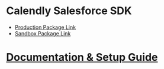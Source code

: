 # Calendly Salesforce SDK

* [Production Package Link](https://login.salesforce.com/packaging/installPackage.apexp?p0=04t5Y000001qxnk)
* [Sandbox Package Link](https://test.salesforce.com/packaging/installPackage.apexp?p0=04t5Y000001qxnk)

# [Documentation & Setup Guide](https://calendly-salesforce-sdk.gitbook.io)
